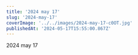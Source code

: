 ```yaml
---
title: '2024 may 17'
slug: '2024-may-17'
coverImage: '../../images/2024-may-17-c0OT.jpg'
publishedAt: '2024-05-17T15:55:00.867Z'
---
```


2024 may 17